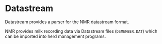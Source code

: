 # Datastream

Datastream provides a parser for the NMR datastream format.

NMR provides milk recording data via Datastream files (`DSMEMBER.DAT`) which can be imported into herd management programs.
